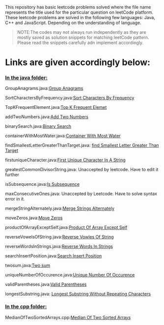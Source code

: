 This repository has basic leetcode problems solved where the file name represents the title used for the particular question on leetCode platform. These leetcode problems are solved in the following few languages: Java, C++ and JavaScript. Depending on the understanding of language.

> NOTE:The codes may not always run independently as they are mostly saved as solution snippets for matching leetCode pattern. Please read the snippets carefully adn implement accordingly.

<h1>Links are given accordingly below:</h1>

<h3><ins>In the java folder:</ins></h3>

GroupAnagrams.java:[Group Anagrams](https://leetcode.com/problems/group-anagrams/description/?envType=daily-question&envId=2024-02-06)

SortCharactersByFrequency.java:[Sort Characters By Frequency](https://leetcode.com/problems/sort-characters-by-frequency/description/)

TopKFrequentElement.java:[Top K Frequent Elemet](https://leetcode.com/problems/top-k-frequent-elements/description/)

addTwoNumbers.java:[Add Two Numbers](https://leetcode.com/problems/add-two-numbers/)

binarySearch.java:[Binary Search](https://leetcode.com/problems/binary-search/description/)

containerWithMostWater.java:[Container With Most Water](https://leetcode.com/problems/container-with-most-water/description/)

findSmallestLetterGreaterThanTarget.java: [find Smallest Letter Greater Than Target](https://leetcode.com/problems/find-smallest-letter-greater-than-target/description/)

firstuniqueCharacter.java:[First Unique Character In A String](https://leetcode.com/problems/first-unique-character-in-a-string/submissions/1167036442/?envType=daily-question&envId=2024-02-05)

greatestCommonDivisorString.java: Unaccepted by leetcode. Have to edit it further

isSubsequence.java:[Is Subsequence](https://leetcode.com/problems/is-subsequence/description/)

maxConsecutiveOnes.java: Unaccepted by Leetcode. Have to solve syntax error in it.

mergeStringAlternately.java:[Merge Strings Alternately](https://leetcode.com/problems/merge-strings-alternately/description/)

moveZeros.java:[Move Zeros](https://leetcode.com/problems/move-zeroes/description/)

productOfArrayExceptSelf.java:[Product Of Array Except Self](https://leetcode.com/problems/product-of-array-except-self/description/)

reverseVowelsOfString.java:[Reverse Vowles Of String](https://leetcode.com/problems/reverse-vowels-of-a-string/description/)

reverseWordsInStrings.java:[Reverse Words In Strings](https://leetcode.com/problems/reverse-words-in-a-string/description/)

searchInsertPosition.java:[Search Insert Position](https://leetcode.com/problems/search-insert-position/description/)

twosum.java:[Two sum](https://leetcode.com/problems/two-sum/description/)

uniqueNumberOfOccurence.java:[Unique Number Of Occurence](https://leetcode.com/problems/unique-number-of-occurrences/description/)

validParentheses.java:[Valid Parentheses](https://leetcode.com/problems/valid-parentheses/description/)

longestSubstring.java: [Longest Substring Without Repeating Characters](https://leetcode.com/problems/longest-substring-without-repeating-characters)

<h3><ins>In the cpp folder:</ins></h3>

MedianOfTwoSortedArrays.cpp:[Median Of Two Sorted Arrays](https://leetcode.com/problems/median-of-two-sorted-arrays/description/)
